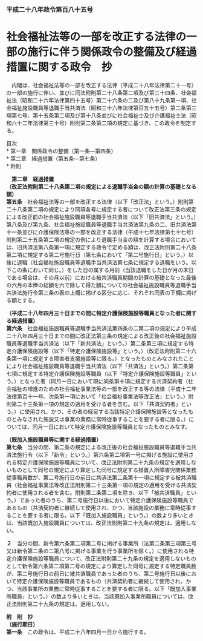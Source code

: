 ### 平成二十八年政令第百八十五号  
# 社会福祉法等の一部を改正する法律の一部の施行に伴う関係政令の整備及び経過措置に関する政令　抄  
　内閣は、社会福祉法等の一部を改正する法律（平成二十八年法律第二十一号）の一部の施行に伴い、並びに同法附則第二十八条第二項及び第三十四条、社会福祉法（昭和二十六年法律第四十五号）第二十六条の二及び第八十九条第一項、社会福祉施設職員等退職手当共済法（昭和三十六年法律第百五十五号）第二条第三項第七号、第十五条第二項及び第十八条並びに社会福祉士及び介護福祉士法（昭和六十二年法律第三十号）附則第二条第二項の規定に基づき、この政令を制定する。  
  
目次  
	* 第一章　関係政令の整備（第一条―第四条）  
	* 第二章　経過措置（第五条―第七条）  
	* 附則  
  
&emsp;**第二章　経過措置**  
**（改正法附則第二十八条第二項の規定による退職手当金の額の計算の基礎となる額）**  
**第五条**　社会福祉法等の一部を改正する法律（以下「改正法」という。）附則第二十八条第二項の規定により同項各号に規定する者について改正法第三条の規定による改正前の社会福祉施設職員等退職手当共済法（以下「旧共済法」という。）第八条及び第九条、社会福祉施設職員等退職手当共済法第九条の二、旧共済法第十一条並びに介護保険法等の一部を改正する法律（平成十七年法律第七十七号）附則第二十五条第二項の規定の例により退職手当金の額を計算する場合においては、旧共済法第八条第一項に規定する政令で定める額は、改正法附則第二十八条第二項に規定する第二号施行日（第七条において「第二号施行日」という。）以後に退職（社会福祉施設職員等退職手当共済法第七条に規定する退職をいう。以下この条において同じ。）をした日の属する月前（当該退職をした日が月の末日である場合は、その月以前）における被共済職員期間の計算の基礎となった最後の六月の本俸の総額を六で除して得た額についての社会福祉施設職員等退職手当共済法施行令第三条の表の上欄に掲げる区分に応じ、それぞれ同表の下欄に掲げる額とする。  
  
**（平成二十八年四月三十日までの間に特定介護保険施設等職員となった者に関する経過措置）**  
**第六条**　社会福祉施設職員等退職手当共済法第四条の二第二項の規定により平成二十八年四月三十日までの間に改正法第三条の規定による改正後の社会福祉施設職員等退職手当共済法（以下「新共済法」という。）第二条第三項に規定する特定介護保険施設等（以下「特定介護保険施設等」という。）（改正法附則第二十六条第一項に規定する障害者支援施設等に限る。）となったものとみなされたことにより社会福祉施設職員等退職手当共済法（以下「共済法」という。）第二条第七項に規定する特定介護保険施設等職員（以下「特定介護保険施設等職員」という。）となった者（同月一日において現に同条第十項に規定する共済契約者（社会福祉の増進のための社会福祉事業法等の一部を改正する等の法律（平成十二年法律第百十一号。次条第一項において「社会福祉事業法等改正法」という。）附則第二十三条第一項の規定の適用を受ける者を含む。以下「共済契約者」という。）に使用され、かつ、その者の経営する当該特定介護保険施設等となったものとみなされた施設又は事業の業務に常時従事することを要する者に限る。）については、同月一日において特定介護保険施設等職員となったものとみなす。  
  
**（既加入施設職員等に関する経過措置）**  
**第七条**　当分の間、第二条の規定による改正後の社会福祉施設職員等退職手当共済法施行令（以下「新令」という。）第六条第二項第一号に掲げる施設に使用される特定介護保険施設等職員について、改正法附則第二十九条の規定を適用しないものとして同号の規定により算定した同号に規定する措置入所障害児関係業務従事職員数が、第二号施行日の前日に共済法第二条第十一項に規定する被共済職員（社会福祉事業法等改正法附則第二十三条第一項の規定の適用を受ける共済契約者に使用される者を含む。附則第二条第二項を除き、以下「被共済職員」という。）であった者のうち、第二号施行日以後において特定介護保険施設等職員であるもの（共済契約者に継続して使用され、かつ、当該施設の業務に常時従事することを要する者に限る。以下「既加入施設職員」という。）の数より多いときは、当該既加入施設職員については、改正法附則第二十九条の規定は、適用しない。  
  
**２**　当分の間、新令第六条第二項第二号に掲げる事業所（法第二条第三項第三号又は新令第二条の二第八号に掲げる事業を行う事業所を除く。）に使用される特定介護保険施設等職員について、改正法附則第二十九条の規定を適用しないものとして新令第六条第二項第二号の規定により算定した同号に規定する特定職員数が、第二号施行日の前日に被共済職員であった者のうち、第二号施行日以後において特定介護保険施設等職員であるもの（共済契約者に継続して使用され、かつ、当該事業所の業務に常時従事することを要する者に限る。以下「既加入事業所職員」という。）の数より多いときは、当該既加入事業所職員については、改正法附則第二十九条の規定は、適用しない。  
  
**附　則　抄**  
**（施行期日）**  
**第一条**　この政令は、平成二十八年四月一日から施行する。  
  
